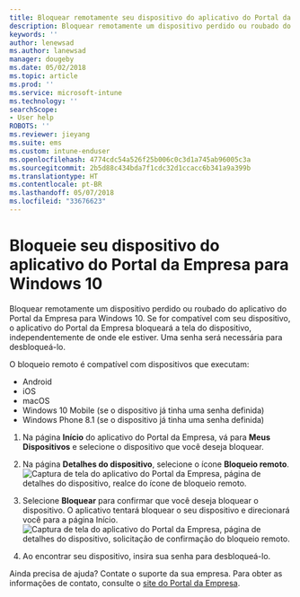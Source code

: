 ```yaml
---
title: Bloquear remotamente seu dispositivo do aplicativo do Portal da Empresa
description: Bloquear remotamente um dispositivo perdido ou roubado do aplicativo do Portal da Empresa do Intune para Windows 10
keywords: ''
author: lenewsad
ms.author: lanewsad
manager: dougeby
ms.date: 05/02/2018
ms.topic: article
ms.prod: ''
ms.service: microsoft-intune
ms.technology: ''
searchScope:
- User help
ROBOTS: ''
ms.reviewer: jieyang
ms.suite: ems
ms.custom: intune-enduser
ms.openlocfilehash: 4774cdc54a526f25b006c0c3d1a745ab96005c3a
ms.sourcegitcommit: 2b5d88c434bda7f1cdc32d1ccacc6b341a9a399b
ms.translationtype: HT
ms.contentlocale: pt-BR
ms.lasthandoff: 05/07/2018
ms.locfileid: "33676623"
---
```

# <a name="lock-your-device-from-company-portal-app-for-windows-10"></a>Bloqueie seu dispositivo do aplicativo do Portal da Empresa para Windows 10

Bloquear remotamente um dispositivo perdido ou roubado do aplicativo do Portal da Empresa para Windows 10. Se for compatível com seu dispositivo, o aplicativo do Portal da Empresa bloqueará a tela do dispositivo, independentemente de onde ele estiver. Uma senha será necessária para desbloqueá-lo.

O bloqueio remoto é compatível com dispositivos que executam:

* Android
* iOS
* macOS
* Windows 10 Mobile (se o dispositivo já tinha uma senha definida)
* Windows Phone 8.1 (se o dispositivo já tinha uma senha definida)

1. Na página **Início** do aplicativo do Portal da Empresa, vá para **Meus Dispositivos** e selecione o dispositivo que você deseja bloquear.

2. Na página **Detalhes do dispositivo**, selecione o ícone **Bloqueio remoto**.  
   ![Captura de tela do aplicativo do Portal da Empresa, página de detalhes do dispositivo, realce do ícone de bloqueio remoto.](./media/1804_remote_lock_Windows_CPapp_05.png)   
3. Selecione **Bloquear** para confirmar que você deseja bloquear o dispositivo. O aplicativo tentará bloquear o seu dispositivo e direcionará você para a página Início. 
   ![Captura de tela do aplicativo do Portal da Empresa, página de detalhes do dispositivo, solicitação de confirmação do bloqueio remoto.](./media/1804_remote_lock_Windows_CPapp_06.png)  
4. Ao encontrar seu dispositivo, insira sua senha para desbloqueá-lo.  

Ainda precisa de ajuda? Contate o suporte da sua empresa. Para obter as informações de contato, consulte o [site do Portal da Empresa](https://portal.manage.microsoft.com#HelpDeskDialog).
